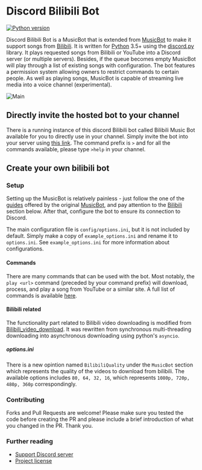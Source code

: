 # Discord Bilibili Bot

[![Python version](https://img.shields.io/badge/python-3.5%2C%203.6%2C%203.7-blue.svg)](https://python.org)

Discord Bilibili Bot is a MusicBot that is extended from [MusicBot](https://github.com/Just-Some-Bots/MusicBot) to make it support songs from [Bilibili](https://www.bilibili.com). It is written for [Python](https://www.python.org "Python homepage") 3.5+ using the [discord.py](https://github.com/Rapptz/discord.py) library. It plays requested songs from Bilibili or YouTube into a Discord server (or multiple servers). Besides, if the queue becomes empty MusicBot will play through a list of existing songs with configuration. The bot features a permission system allowing owners to restrict commands to certain people. As well as playing songs, MusicBot is capable of streaming live media into a voice channel (experimental).

![Main](https://i.imgur.com/FWcHtcS.png)

## Directly invite the hosted bot to your channel

There is a running instance of this discord Bilibili bot called Bilibili Music Bot available for you to directly use in your channel. Simply invite the bot into your server using [this link](https://discordapp.com/oauth2/authorize?client_id=714076313627131946&scope=bot&permissions=70274048). The command prefix is `>` and for all the commands available, please type `>help` in your channel.

## Create your own bilibili bot

### Setup

Setting up the MusicBot is relatively painless - just follow the one of the [guides](https://just-some-bots.github.io/MusicBot/) offered by the original [MusicBot](https://github.com/Just-Some-Bots/MusicBot), and pay attention to the [Bilibili](#bilibili-related) section below. After that, configure the bot to ensure its connection to Discord.

The main configuration file is `config/options.ini`, but it is not included by default. Simply make a copy of `example_options.ini` and rename it to `options.ini`. See `example_options.ini` for more information about configurations.

#### Commands

There are many commands that can be used with the bot. Most notably, the `play <url>` command (preceded by your command prefix) will download, process, and play a song from YouTube or a similar site. A full list of commands is available [here](https://just-some-bots.github.io/MusicBot/using/commands/ "Commands").

#### Bilibili related

The functionality part related to Bilibili video downloading is modified from [Bilibili_video_download](https://github.com/Henryhaohao/Bilibili_video_download). It was rewritten from synchronous multi-threading downloading into asynchronous downloading using python's `asyncio`.

##### options.ini

There is a new opintion named `BilibiliQuality` under the `MusicBot` section which represents the quality of the videos to download from bilibili. The available options includes `80, 64, 32, 16`, which represents `1080p, 720p, 480p, 360p` correspondingly.

### Contributing

Forks and Pull Requests are welcome! Please make sure you tested the code before creating the PR and please include a brief introduction of what you changed in the PR. Thank you.

### Further reading

- [Support Discord server](https://discord.gg/bots)
- [Project license](LICENSE)
